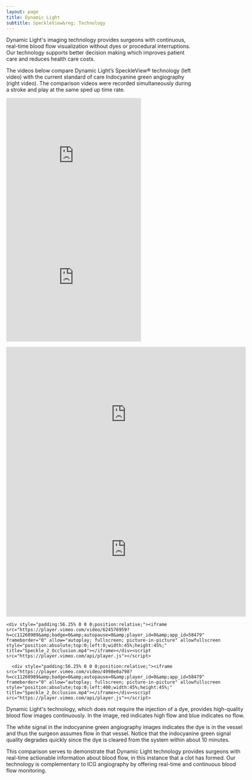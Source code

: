 ```yaml
---
layout: page
title: Dynamic Light
subtitle: SpeckleView&reg; Technology
---
```


<div>
  <p>
   Dynamic Light's imaging technology provides surgeons with continuous, real-time blood flow visualization without dyes or procedural interruptions. Our technology supports better decision making which improves patient care and reduces health care costs.
  </p>
  <p>
  The videos below compare Dynamic Light’s SpeckleView&reg; technology (left video) with the current standard of care Indocyanine green angiography (right video). The comparison videos were recorded simultaneously during a stroke and play at the same sped up time rate.
 </p>
</div>

<div style="float:left;width:auto;margin-right:10px;"> 

  <iframe src="https://player.vimeo.com/video/624576959?autoplay=1&loop=1&autopause=0"  webkitallowfullscreen mozallowfullscreen allowfullscreen frameborder="0"  style="width: 360px; height: 325px;">
  </iframe>
<div style="float:left;width:auto;"> 
  <iframe src="https://player.vimeo.com/video/624583772?h=4998e0a798" webkitallowfullscreen mozallowfullscreen allowfullscreen frameborder="0"  style="width: 360px; height: 325px;">
  </iframe>
</div> <div style="clear:both;height:1em;"></div>
  
  <iframe src="https://player.vimeo.com/video/624583772?h=4998e0a798" width="640" height="360" frameborder="0" allow="autoplay; fullscreen; picture-in-picture" allowfullscreen></iframe>
  
  <div style="padding:56.25% 0 0 0;position:relative;"><iframe src="https://player.vimeo.com/video/624576959?h=cc11260989&amp;badge=0&amp;autopause=0&amp;player_id=0&amp;app_id=58479" frameborder="0" allow="autoplay; fullscreen; picture-in-picture" allowfullscreen style="position:absolute;top:0;left:0;width:100%;height:100%;" title="Speckle_2_Occlusion.mp4"></iframe></div><script src="https://player.vimeo.com/api/player.js"></script>
  
    <div style="padding:56.25% 0 0 0;position:relative;"><iframe src="https://player.vimeo.com/video/624576959?h=cc11260989&amp;badge=0&amp;autopause=0&amp;player_id=0&amp;app_id=58479" frameborder="0" allow="autoplay; fullscreen; picture-in-picture" allowfullscreen style="position:absolute;top:0;left:0;width:45%;height:45%;" title="Speckle_2_Occlusion.mp4"></iframe></div><script src="https://player.vimeo.com/api/player.js"></script>
  
      <div style="padding:56.25% 0 0 0;position:relative;"><iframe src="https://player.vimeo.com/video/4998e0a798?h=cc11260989&amp;badge=0&amp;autopause=0&amp;player_id=0&amp;app_id=58479" frameborder="0" allow="autoplay; fullscreen; picture-in-picture" allowfullscreen style="position:absolute;top:0;left:400;width:45%;height:45%;" title="Speckle_2_Occlusion.mp4"></iframe></div><script src="https://player.vimeo.com/api/player.js"></script>

  <p>
     Dynamic Light's technology, which does not require the injection of a dye, provides high-quality blood flow images continuously. In the image, red indicates high flow and blue indicates no flow.
  </p>
  <p>
    The white signal in the indocyanine green angiography images indicates the dye is in the vessel and thus the surgeon assumes flow in that vessel. Notice that the indocyanine green signal quality degrades quickly since the dye is cleared from the system within about 10 minutes.
  </p>
  <p>
    This comparison serves to demonstrate that Dynamic Light technology provides surgeons with real-time actionable information about blood flow, in this instance that a clot has formed. Our technology is complementary to ICG angiography by offering real-time and continuous blood flow monitoring.
  </p>
